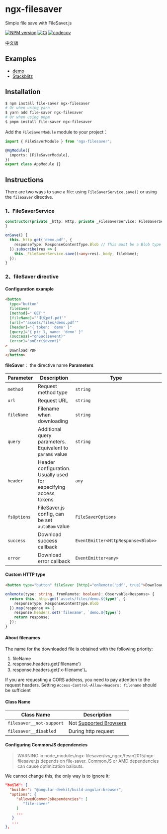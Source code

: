 # ngx-filesaver

Simple file save with FileSaver.js

[![NPM version](https://img.shields.io/npm/v/ngx-filesaver.svg)](https://www.npmjs.com/package/ngx-filesaver)
[![Ci](https://github.com/cipchk/ngx-filesaver/workflows/Ci/badge.svg)](https://github.com/cipchk/ngx-filesaver/actions?query=workflow%3ACi)
[![codecov](https://codecov.io/gh/cipchk/ngx-filesaver/graph/badge.svg?token=vnk2alNB8D)](https://codecov.io/gh/cipchk/ngx-filesaver)

[中文版](README.zh-CN.md)

## Examples

- [demo](https://cipchk.github.io/ngx-filesaver/)
- [Stackblitz](https://stackblitz.com/edit/ngx-filesaver)

## Installation

```sh
$ npm install file-saver ngx-filesaver
# Or when using yarn
$ yarn add file-saver ngx-filesaver
# Or when using pnpm
$ pnpm install file-saver ngx-filesaver
```

Add the `FileSaverModule` module to your project：

```ts
import { FileSaverModule } from 'ngx-filesaver';

@NgModule({
  imports: [FileSaverModule],
})
export class AppModule {}
```

## Instructions

There are two ways to save a file: using `FileSaverService.save()` or using the `fileSaver` directive.

### 1、FileSaverService

```typescript
constructor(private _http: Http, private _FileSaverService: FileSaverService) {
}

onSave() {
  this._http.get('demo.pdf', {
    responseType: ResponseContentType.Blob // This must be a Blob type
  }).subscribe(res => {
    this._FileSaverService.save((<any>res)._body, fileName);
  });
}
```

### 2、fileSaver directive

#### Configuration example

```html
<button
  type="button"
  fileSaver
  [method]="'GET'"
  [fileName]="'中文pdf.pdf'"
  [url]="'assets/files/demo.pdf'"
  [header]="{ token: 'demo' }"
  [query]="{ pi: 1, name: 'demo' }"
  (success)="onSuc($event)"
  (error)="onErr($event)"
>
  Download PDF
</button>
```

**fileSaver**： the directive name
**Parameters**

| Parameter   | Description                                                      | Type                               | Default |
| ----------- | ---------------------------------------------------------------- | ---------------------------------- | ------- |
| `method`    | Request method type                                              | `string`                           | `GET`   |
| `url`       | Request URL                                                      | `string`                           | -       |
| `fileName`  | Filename when downloading                                        | `string`                           | -       |
| `query`     | Additional query parameters. Equivalent to `params` value        | `string`                           | -       |
| `header`    | Header configuration. Usually used for especifying access tokens | `any`                              | -       |
| `fsOptions` | FileSaver.js config, can be set `autoBom` value                  | `FileSaverOptions`                 | -       |
| `success`   | Download success callback                                        | `EventEmitter<HttpResponse<Blob>>` | -       |
| `error`     | Download error callback                                          | `EventEmitter<any>`                | -       |

#### Custom HTTP type

```html
<button type="button" fileSaver [http]="onRemote('pdf', true)">Download PDF</button>
```

```ts
onRemote(type: string, fromRemote: boolean): Observable<Response> {
  return this._http.get(`assets/files/demo.${type}`, {
    responseType: ResponseContentType.Blob
  }).map(response => {
    response.headers.set('filename', `demo.${type}`)
    return response;
  });
}
```

#### About filenames

The name for the downloaded file is obtained with the following priority:

1. fileName
2. response.headers.get('filename')
3. response.headers.get('x-filename')。

If you are requesting a CORS address, you need to pay attention to the request headers. Setting `Access-Control-Allow-Headers: filename` should be sufficient

#### Class Name

| Class Name               | Description                                                                           |
| ------------------------ | ------------------------------------------------------------------------------------- |
| `filesaver__not-support` | Not [Supported Browsers](https://github.com/eligrey/FileSaver.js/#supported-browsers) |
| `filesaver__disabled`    | During http request                                                                   |

#### Configuring CommonJS dependencies

> WARNING in node_modules/ngx-filesaver/ivy_ngcc/fesm2015/ngx-filesaver.js depends on file-saver. CommonJS or AMD dependencies can cause optimization bailouts.

We cannot change this, the only way is to ignore it:

```json
"build": {
  "builder": "@angular-devkit/build-angular:browser",
  "options": {
     "allowedCommonJsDependencies": [
        "file-saver"
     ]
     ...
   }
   ...
},
```

